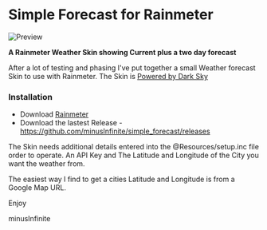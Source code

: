 # Simple Forecast for Rainmeter

![Preview](https://i.imgur.com/vQEpxld.png)

**A Rainmeter Weather Skin showing Current plus a two day forecast**

After a lot of testing and phasing I've put together a small Weather forecast Skin to use with Rainmeter. 
The Skin is [Powered by Dark Sky](https://darksky.net/poweredby/) 

### Installation

* Download [Rainmeter](https://www.rainmeter.net/)
* Download the lastest Release - https://github.com/minusInfinite/simple_forecast/releases

The Skin needs additional details entered into the @Resources/setup.inc file order to operate.
An API Key and The Latitude and Longitude of the City you want the weather from. 

The easiest way I find to get a cities Latitude and Longitude is from a Google Map URL.


Enjoy

minusInfinite
